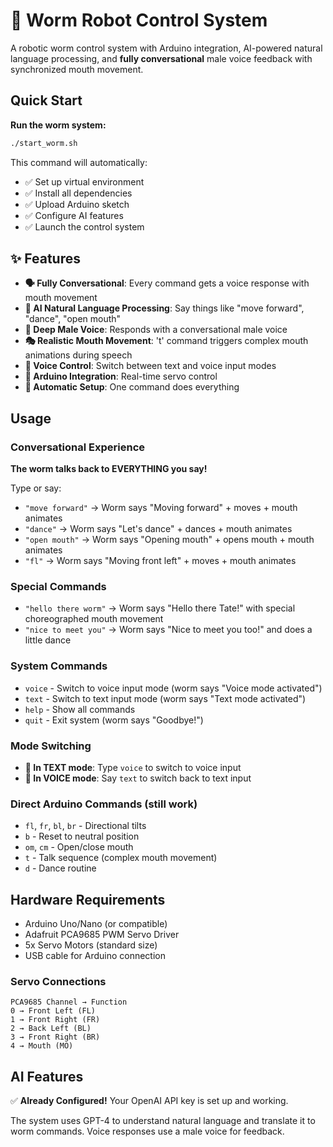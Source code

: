 # 🐛 Worm Robot Control System

A robotic worm control system with Arduino integration, AI-powered natural language processing, and **fully conversational** male voice feedback with synchronized mouth movement.

## Quick Start

**Run the worm system:**
```bash
./start_worm.sh
```

This command will automatically:
- ✅ Set up virtual environment
- ✅ Install all dependencies  
- ✅ Upload Arduino sketch
- ✅ Configure AI features
- ✅ Launch the control system

## ✨ Features

- **🗣️ Fully Conversational**: Every command gets a voice response with mouth movement
- **🤖 AI Natural Language Processing**: Say things like "move forward", "dance", "open mouth"
- **👨 Deep Male Voice**: Responds with a conversational male voice
- **🎭 Realistic Mouth Movement**: 't' command triggers complex mouth animations during speech
- **🎤 Voice Control**: Switch between text and voice input modes
- **📱 Arduino Integration**: Real-time servo control
- **🔄 Automatic Setup**: One command does everything

## Usage

### Conversational Experience
**The worm talks back to EVERYTHING you say!** 

Type or say:
- `"move forward"` → Worm says "Moving forward" + moves + mouth animates
- `"dance"` → Worm says "Let's dance" + dances + mouth animates
- `"open mouth"` → Worm says "Opening mouth" + opens mouth + mouth animates
- `"fl"` → Worm says "Moving front left" + moves + mouth animates

### Special Commands
- `"hello there worm"` → Worm says "Hello there Tate!" with special choreographed mouth movement
- `"nice to meet you"` → Worm says "Nice to meet you too!" and does a little dance

### System Commands
- `voice` - Switch to voice input mode (worm says "Voice mode activated")
- `text` - Switch to text input mode (worm says "Text mode activated")
- `help` - Show all commands
- `quit` - Exit system (worm says "Goodbye!")

### Mode Switching
- **📱 In TEXT mode**: Type `voice` to switch to voice input
- **🎤 In VOICE mode**: Say `text` to switch back to text input

### Direct Arduino Commands (still work)
- `fl`, `fr`, `bl`, `br` - Directional tilts
- `b` - Reset to neutral position
- `om`, `cm` - Open/close mouth
- `t` - Talk sequence (complex mouth movement)
- `d` - Dance routine

## Hardware Requirements

- Arduino Uno/Nano (or compatible)
- Adafruit PCA9685 PWM Servo Driver
- 5x Servo Motors (standard size)
- USB cable for Arduino connection

### Servo Connections
```
PCA9685 Channel → Function
0 → Front Left (FL)
1 → Front Right (FR)
2 → Back Left (BL)  
3 → Front Right (BR)
4 → Mouth (MO)
```

## AI Features

✅ **Already Configured!** Your OpenAI API key is set up and working.

The system uses GPT-4 to understand natural language and translate it to worm commands. Voice responses use a male voice for feedback. 